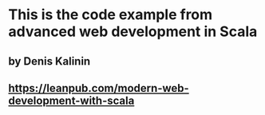 # This is the code example from advanced web development in Scala 
## by Denis Kalinin
## https://leanpub.com/modern-web-development-with-scala
